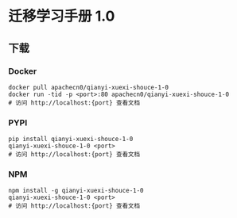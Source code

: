 # 迁移学习手册 1.0

## 下载

### Docker

```
docker pull apachecn0/qianyi-xuexi-shouce-1-0
docker run -tid -p <port>:80 apachecn0/qianyi-xuexi-shouce-1-0
# 访问 http://localhost:{port} 查看文档
```

### PYPI

```
pip install qianyi-xuexi-shouce-1-0
qianyi-xuexi-shouce-1-0 <port>
# 访问 http://localhost:{port} 查看文档
```

### NPM

```
npm install -g qianyi-xuexi-shouce-1-0
qianyi-xuexi-shouce-1-0 <port>
# 访问 http://localhost:{port} 查看文档
```
